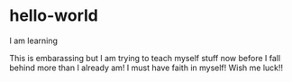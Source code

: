 # hello-world
I am learning

This is embarassing but I am trying to teach myself stuff now before I fall behind more than I already am!
I must have faith in myself! Wish me luck!! 
